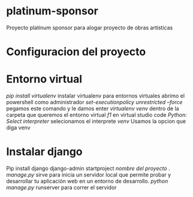 # platinum-sponsor
Proyecto platinum sponsor para alogar proyecto de obras artisticas 

# Configuracion del proyecto

# Entorno virtual
*pip install virtualenv* instalar virtualenv para entornos virtuales
abrimo el powershell como administrador 
*set-executionpolicy unrestricted –force* pegamos este comando y le damos enter
*virtualenv venv* dentro de la carpeta que queremos el entorno virtual
*f1* en virtual studio code 
*Python: Select interpreter* selecionamos el interprete
*venv* Usamos la opcion que diga venv

# Instalar django
Pip install django
django-admin startproject *nombre del proyecto* .
*manage.py* sirve para inicia un servidor local que permite probar y desarrollar tu aplicación web en un entorno de desarrollo.
*python manage.py* runserver para correr el servidor
